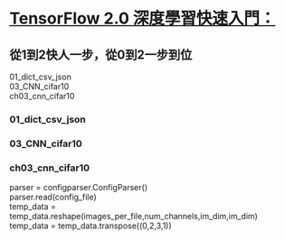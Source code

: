 
# [TensorFlow 2.0 深度學習快速入門：](http://www.drmaster.com.tw/bookinfo.asp?BookID=MP12016)
## 從1到2快人一步，從0到2一步到位

01_dict_csv_json  
03_CNN_cifar10  
ch03_cnn_cifar10  




### 01_dict_csv_json

### 03_CNN_cifar10
### ch03_cnn_cifar10
parser = configparser.ConfigParser()  
parser.read(config_file)  
temp_data = temp_data.reshape(images_per_file,num_channels,im_dim,im_dim)  
temp_data = temp_data.transpose((0,2,3,1))  

